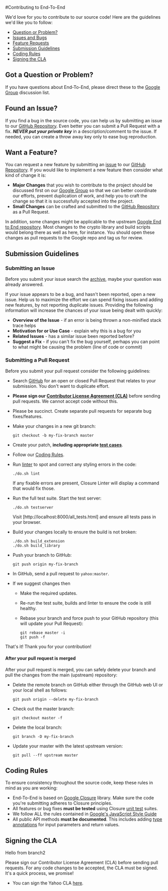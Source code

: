 #Contributing to End-To-End

We'd love for you to contribute to our source code! Here are the guidelines we'd like you to follow:

 - [Question or Problem?](#question)
 - [Issues and Bugs](#issue)
 - [Feature Requests](#feature)
 - [Submission Guidelines](#submit)
 - [Coding Rules](#rules)
 - [Signing the CLA](#cla)

## <a name="question"></a> Got a Question or Problem?

If you have questions about End-To-End, please direct these to the [Google Group][groups]
discussion list.

## <a name="issue"></a> Found an Issue?
If you find a bug in the source code, you can help us by
submitting an issue to our [GitHub Repository][github]. Even better you can submit a Pull Request
with a fix. ***NEVER put your private key*** in a description/comment to the issue. If needed, you can create a throw away key only to ease bug reproduction.

## <a name="feature"></a> Want a Feature?
You can request a new feature by submitting an [issue][issues] to our [GitHub Repository][github].  If you
would like to implement a new feature then consider what kind of change it is:

* **Major Changes** that you wish to contribute to the project should be discussed first on our
[Google Group][groups] so that we can better coordinate our efforts, prevent
duplication of work, and help you to craft the change so that it is successfully accepted into the
project.
* **Small Changes** can be crafted and submitted to the [GitHub Repository][github] as a Pull Request.

In addition, some changes might be applicable to the upstream [Google End to End repository][google]. Most changes to the crypto library and build scripts would belong there as well as here, for instance. You should open these changes as pull requests to the Google repo and tag us for review.

## <a name="submit"></a> Submission Guidelines

### Submitting an Issue
Before you submit your issue search the [archive][issues], maybe your question was already answered.

If your issue appears to be a bug, and hasn't been reported, open a new issue.
Help us to maximize the effort we can spend fixing issues and adding new
features, by not reporting duplicate issues.  Providing the following information will increase the
chances of your issue being dealt with quickly:

* **Overview of the Issue** - if an error is being thrown a non-minified stack trace helps
* **Motivation for or Use Case** - explain why this is a bug for you
* **Related Issues** - has a similar issue been reported before?
* **Suggest a Fix** - if you can't fix the bug yourself, perhaps you can point to what might be
  causing the problem (line of code or commit)

### Submitting a Pull Request
Before you submit your pull request consider the following guidelines:

* Search [GitHub](https://github.com/yahoo/end-to-end/pulls) for an open or closed Pull Request
  that relates to your submission. You don't want to duplicate effort.
* **Please sign our [Contributor License Agreement (CLA)](#cla)** before sending pull
  requests. We cannot accept code without this.
* Please be succinct. Create separate pull requests for separate bug fixes/features.
* Make your changes in a new git branch:

     ```shell
     git checkout -b my-fix-branch master
     ```

* Create your patch, **including appropriate [test cases][closure-testing]**.
* Follow our [Coding Rules](#rules).
* Run [linter] to spot and correct any styling errors in the code:

    ```shell
    ./do.sh lint
    ```
  If any fixable errors are present, Closure Linter will display a command that would fix those.

* Run the full test suite. Start the test server:

    ```shell
    ./do.sh testserver
    ```
  Visit [http://localhost:8000/all_tests.html] and ensure all tests pass in your browser.

* Build your changes locally to ensure the build is not broken:

    ```shell
    ./do.sh build_extension
    ./do.sh build_library
    ```

* Push your branch to GitHub:

    ```shell
    git push origin my-fix-branch
    ```

* In GitHub, send a pull request to `yahoo:master`.
* If we suggest changes then
  * Make the required updates.
  * Re-run the test suite, builds and linter to ensure the code is still healthy.
  * Rebase your branch and force push to your GitHub repository (this will update your Pull Request):

    ```shell
    git rebase master -i
    git push -f
    ```

That's it! Thank you for your contribution!

#### After your pull request is merged

After your pull request is merged, you can safely delete your branch and pull the changes
from the main (upstream) repository:

* Delete the remote branch on GitHub either through the GitHub web UI or your local shell as follows:

    ```shell
    git push origin --delete my-fix-branch
    ```

* Check out the master branch:

    ```shell
    git checkout master -f
    ```

* Delete the local branch:

    ```shell
    git branch -D my-fix-branch
    ```

* Update your master with the latest upstream version:

    ```shell
    git pull --ff upstream master
    ```

## <a name="rules"></a> Coding Rules
To ensure consistency throughout the source code, keep these rules in mind as you are working:

* End-To-End is based on [Google Closure][closure] library. Make sure the code you're submitting adheres to Closure principles.
* All features or bug fixes **must be tested** using Closure [unit test][closure-testing] suites.
* We follow ALL the rules contained in
  [Google's JavaScript Style Guide][js-style-guide]
* All public API methods **must be documented**. This includes adding [type annotations](http://google-styleguide.googlecode.com/svn/trunk/javascriptguide.xml?showone=JavaScript_Types#JavaScript_Types) for input parameters and return values.

## <a name="cla"></a> Signing the CLA

Hello from branch2

Please sign our Contributor License Agreement (CLA) before sending pull requests. For any code
changes to be accepted, the CLA must be signed. It's a quick process, we promise!

* You can sign the Yahoo CLA [here][individual-cla].

[closure]: https://developers.google.com/closure/library/
[closure-testing]: http://docs.closure-library.googlecode.com/git/namespace_goog_testing.html
[corporate-cla]: http://code.google.com/legal/corporate-cla-v1.0.html
[github]: https://github.com/yahoo/end-to-end
[google]: https://github.com/google/end-to-end
[groups]: http://groups.google.com/group/e2e-discuss
[individual-cla]: https://yahoocla.herokuapp.com/
[issues]: https://github.com/yahoo/end-to-end/issues
[js-style-guide]: http://google-styleguide.googlecode.com/svn/trunk/javascriptguide.xml
[linter]: https://developers.google.com/closure/utilities/
